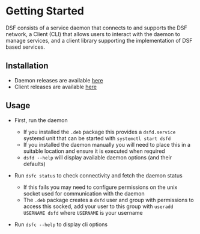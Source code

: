 # Getting Started

DSF consists of a service daemon that connects to and supports the DSF network, a Client (CLI) that allows users to interact with the daemon to manage services, and a client library supporting the implementation of DSF based services.


## Installation

- Daemon releases are available [here](https://github.com/dist-svc/dsf-daemon/releases/latest)
- Client releases are available [here](https://github.com/dist-svc/dsf-client/releases/latest)

## Usage

- First, run the daemon
  - If you installed the `.deb` package this provides a `dsfd.service` systemd unit that can be started with `systemctl start dsfd`
  - If you installed the daemon manually you will need to place this in a suitable location and ensure it is executed when required
  - `dsfd --help` will display available daemon options (and their defaults)

- Run `dsfc status` to check connectivity and fetch the daemon status
  - If this fails you may need to configure permissions on the unix socket used for communication with the daemon
  - The `.deb` package creates a `dsfd` user and group with permissions to access this socked, add your user to this group with `useradd USERNAME dsfd` where `USERNAME` is your username
- Run `dsfc --help` to display cli options



